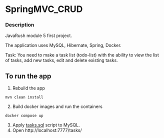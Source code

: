 # SpringMVC_CRUD
### Description
JavaRush module 5 first project.

The application uses MySQL, Hibernate, Spring, Docker.

Task: You need to make a task list (todo-list) with the ability to view the list of tasks, add new tasks, edit and delete existing tasks.

## To run the app

1. Rebuild the app
```
mvn clean install
```
2. Build docker images and run the containers
```
docker compose up
```
3. Apply [tasks.sql](./tasks.sql) script to MySQL.
4. Open http://localhost:7777/tasks/  
